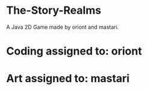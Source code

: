 # The-Story-Realms
A Java 2D Game made by oriont and mastari.
# Coding assigned to: oriont
# Art assigned to: mastari
